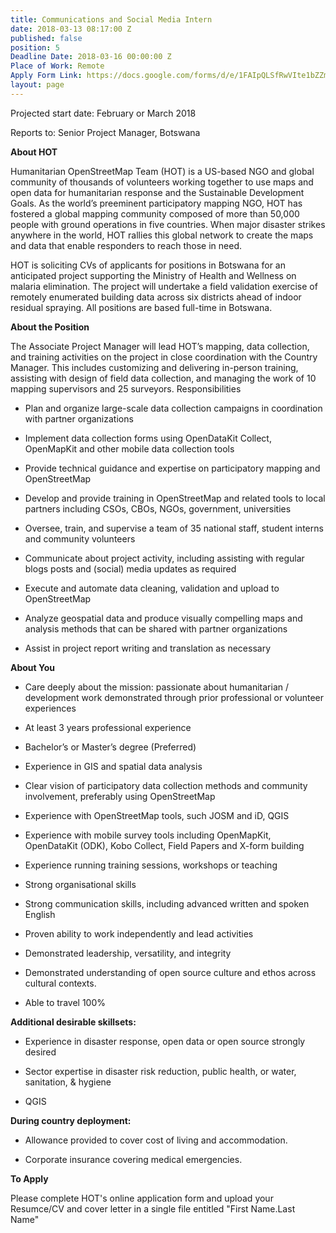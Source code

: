 ```yaml
---
title: Communications and Social Media Intern
date: 2018-03-13 08:17:00 Z
published: false
position: 5
Deadline Date: 2018-03-16 00:00:00 Z
Place of Work: Remote
Apply Form Link: https://docs.google.com/forms/d/e/1FAIpQLSfRwVIte1bZZmPuPAT4_yo_4zqHPqPTOBBBhzZYtWFhBoXvjA/viewform
layout: page
---
```


Projected start date: February or March 2018

Reports to: Senior Project Manager, Botswana

**About HOT**

Humanitarian OpenStreetMap Team (HOT) is a US-based NGO and global community of thousands of volunteers working together to use maps and open data for humanitarian response and the Sustainable Development Goals. As the world’s preeminent participatory mapping NGO, HOT has fostered a global mapping community composed of more than 50,000 people with ground operations in five countries. When major disaster strikes anywhere in the world, HOT rallies this global network to create the maps and data that enable responders to reach those in need.

HOT is soliciting CVs of applicants for positions in Botswana for an anticipated project supporting the Ministry of Health and Wellness on malaria elimination. The project will undertake a field validation exercise of remotely enumerated building data across six districts ahead of indoor residual spraying. All positions are based full-time in Botswana.


**About the Position**

The Associate Project Manager will lead HOT’s mapping, data collection, and training activities on the project in close coordination with the Country Manager. This includes customizing and delivering in-person training, assisting with design of field data collection, and managing the work of 10 mapping supervisors and 25 surveyors.
Responsibilities

* Plan and organize large-scale data collection campaigns in coordination with partner organizations

* Implement data collection forms using OpenDataKit Collect, OpenMapKit and other mobile data collection tools

* Provide technical guidance and expertise on participatory mapping and OpenStreetMap

* Develop and provide training in OpenStreetMap and related tools to local partners including CSOs, CBOs, NGOs, government, universities

* Oversee, train, and supervise a team of 35 national staff, student interns and community volunteers

* Communicate about project activity, including assisting with regular blogs posts and (social) media updates as required

* Execute and automate data cleaning, validation and upload to OpenStreetMap

* Analyze geospatial data and produce visually compelling maps and analysis methods that can be shared with partner organizations

* Assist in project report writing and translation as necessary

**About You**

* Care deeply about the mission: passionate about humanitarian / development work demonstrated through prior professional or volunteer experiences

* At least 3 years professional experience

* Bachelor’s or Master’s degree (Preferred)

* Experience in GIS and spatial data analysis

* Clear vision of participatory data collection methods and community involvement, preferably using OpenStreetMap

* Experience with OpenStreetMap tools, such JOSM and iD, QGIS

* Experience with mobile survey tools including OpenMapKit, OpenDataKit (ODK), Kobo Collect, Field Papers and X-form building

* Experience running training sessions, workshops or teaching

* Strong organisational skills

* Strong communication skills, including advanced written and spoken English

* Proven ability to work independently and lead activities

* Demonstrated leadership, versatility, and integrity

* Demonstrated understanding of open source culture and ethos across cultural contexts.

* Able to travel 100%

**Additional desirable skillsets:**

* Experience in disaster response, open data or open source strongly desired

* Sector expertise in disaster risk reduction, public health, or water, sanitation, & hygiene

* QGIS

**During country deployment:**

* Allowance provided to cover cost of living and accommodation.

* Corporate insurance covering medical emergencies.

**To Apply**

Please complete HOT's online application form and upload your Resumce/CV and cover letter in a single file entitled "First Name.Last Name"
